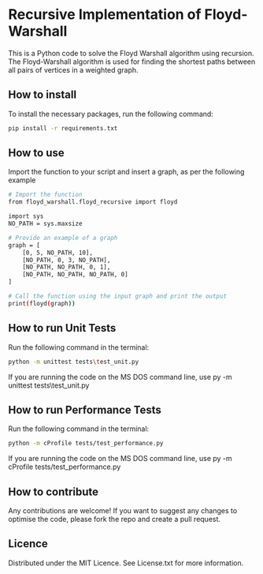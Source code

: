 # Recursive Implementation of Floyd-Warshall 
This is a Python code to solve the Floyd Warshall algorithm using recursion. The Floyd-Warshall algorithm is used for finding the shortest paths between all pairs of vertices in a weighted graph.
## How to install
To install the necessary packages, run the following command:

```bash
pip install -r requirements.txt
```

## How to use
Import the function to your script and insert a graph, as per the following example

```bash
# Import the function
from floyd_warshall.floyd_recursive import floyd

import sys
NO_PATH = sys.maxsize

# Provide an example of a graph
graph = [
    [0, 5, NO_PATH, 10],
    [NO_PATH, 0, 3, NO_PATH],
    [NO_PATH, NO_PATH, 0, 1],
    [NO_PATH, NO_PATH, NO_PATH, 0]
]

# Call the function using the input graph and print the output
print(floyd(graph))

```
## How to run Unit Tests
Run the following command in the terminal:
```bash
python -m unittest tests\test_unit.py 

```
If you are running the code on the MS DOS command line, use py -m unittest tests\test_unit.py 

## How to run Performance Tests
Run the following command in the terminal:
```bash
python -m cProfile tests/test_performance.py
```
If you are running the code on the MS DOS command line, use py -m cProfile tests/test_performance.py

## How to contribute
Any contributions are welcome! If you want to suggest any changes to optimise the code, please fork the repo and create a pull request.

## Licence
Distributed under the MIT Licence. See License.txt for more information.

